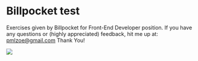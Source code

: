 # Billpocket test

Exercises given by Billpocket for Front-End Developer position.
If you have any questions or (highly appreciated) feedback, hit me up at: pmlzoe@gmail.com
Thank You!

![](https://media0.giphy.com/media/KGVgi2nOVkCoE/giphy.gif)
